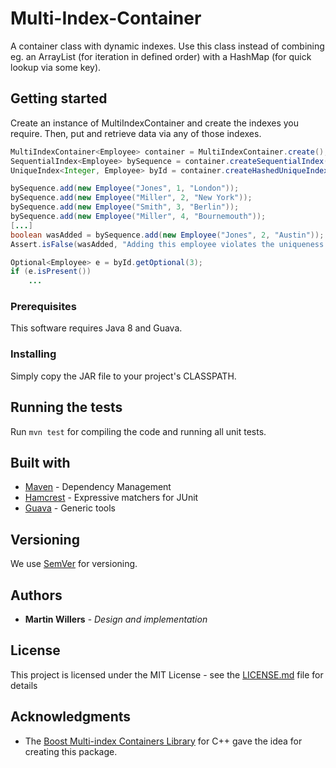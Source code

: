 # Multi-Index-Container

A container class with dynamic indexes. Use this class instead of combining eg. an ArrayList (for iteration
in defined order) with a HashMap (for quick lookup via some key).

## Getting started

Create an instance of MultiIndexContainer and create the indexes you require. Then, put and retrieve data via any of those indexes.
```java
MultiIndexContainer<Employee> container = MultiIndexContainer.create();
SequentialIndex<Employee> bySequence = container.createSequentialIndex();
UniqueIndex<Integer, Employee> byId = container.createHashedUniqueIndex(e -> e.getId());

bySequence.add(new Employee("Jones", 1, "London"));
bySequence.add(new Employee("Miller", 2, "New York"));
bySequence.add(new Employee("Smith", 3, "Berlin"));
bySequence.add(new Employee("Miller", 4, "Bournemouth"));
[...]
boolean wasAdded = bySequence.add(new Employee("Jones", 2, "Austin"));
Assert.isFalse(wasAdded, "Adding this employee violates the uniqueness constraint of byId index");

Optional<Employee> e = byId.getOptional(3);
if (e.isPresent())
    ...
```

### Prerequisites

This software requires Java 8 and Guava.

### Installing

Simply copy the JAR file to your project's CLASSPATH.

## Running the tests

Run `mvn test` for compiling the code and running all unit tests.

## Built with

* [Maven](https://maven.apache.org) - Dependency Management
* [Hamcrest](http://hamcrest.org) - Expressive matchers for JUnit
* [Guava](https://github.com/google/guava) - Generic tools

## Versioning

We use [SemVer](http://semver.org/) for versioning.

## Authors

* **Martin Willers** - *Design and implementation*

## License

This project is licensed under the MIT License - see the [LICENSE.md](LICENSE.md) file for details

## Acknowledgments

* The [Boost Multi-index Containers Library](http://www.boost.org/doc/libs/1_63_0/libs/multi_index/doc/index.html)
  for C++ gave the idea for creating this package.
